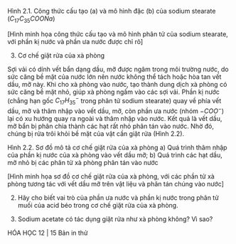 Hình 2.1. Công thức cấu tạo (a) và mô hình đặc (b) của sodium stearate ($C_{17}C_{35}COONa$)

[Hình minh họa công thức cấu tạo và mô hình phân tử của sodium stearate, với phần kị nước và phần ưa nước được chỉ rõ]

3. Cơ chế giặt rửa của xà phòng

Sợi vải có dính vết bẩn dạng dầu, mỡ được ngâm trong môi trường nước, do sức căng bề mặt của nước lớn nên nước không thể tách hoặc hòa tan vết dầu, mỡ này. Khi cho xà phòng vào nước, tạo thành dung dịch xà phòng có sức căng bề mặt nhỏ, giúp xà phòng ngấm vào các sợi vải. Phần kị nước (chẳng hạn gốc $C_{17}H_{35}^-$ trong phân tử sodium stearate) quay về phía vết dầu, mỡ và thâm nhập vào vết dầu, mỡ, còn phần ưa nước (nhóm $-COO^-$) lại có xu hướng quay ra ngoài và thâm nhập vào nước. Kết quả là vết dầu, mỡ bẩn bị phân chia thành các hạt rất nhỏ phân tán vào nước. Nhờ đó, chúng bị rửa trôi khỏi bề mặt của vật cần giặt rửa (Hình 2.2).

Hình 2.2. Sơ đồ mô tả cơ chế giặt rửa của xà phòng
a) Quá trình thâm nhập của phần kị nước của xà phòng vào vết dầu mỡ;
b) Quá trình các hạt dầu, mỡ nhỏ bị các phân tử xà phòng phân tán vào nước

[Hình minh họa sơ đồ cơ chế giặt rửa của xà phòng, với các phần tử xà phòng tương tác với vết dầu mỡ trên vật liệu và phân tán chúng vào nước]

2. Hãy cho biết vai trò của phần ưa nước và phần kị nước trong phân tử muối của acid béo trong cơ chế giặt rửa của xà phòng.

1. Sodium acetate có tác dụng giặt rửa như xà phòng không? Vì sao?

HÓA HỌC 12 | 15
Bản in thử